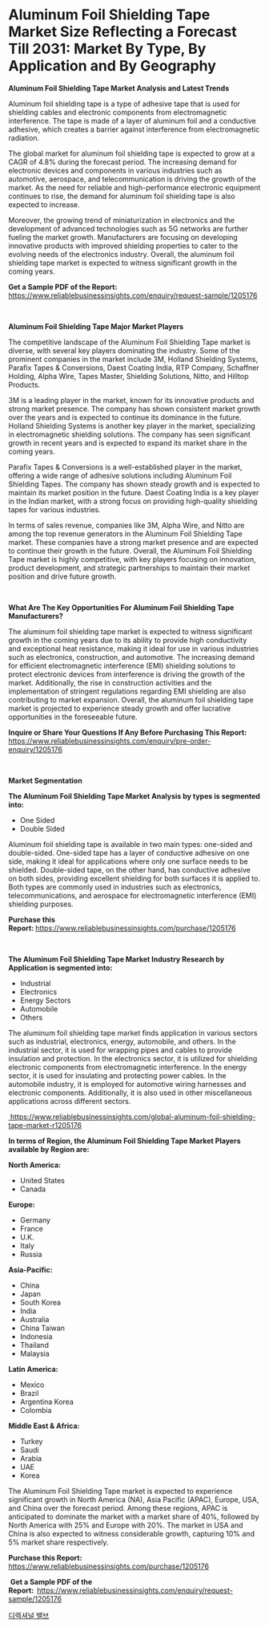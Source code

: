 <p><h1>Aluminum Foil Shielding Tape Market Size Reflecting a Forecast Till 2031: Market By Type, By Application and By Geography</h1></p><p><strong>Aluminum Foil Shielding Tape Market Analysis and Latest Trends</strong></p>
<p><p>Aluminum foil shielding tape is a type of adhesive tape that is used for shielding cables and electronic components from electromagnetic interference. The tape is made of a layer of aluminum foil and a conductive adhesive, which creates a barrier against interference from electromagnetic radiation.</p><p>The global market for aluminum foil shielding tape is expected to grow at a CAGR of 4.8% during the forecast period. The increasing demand for electronic devices and components in various industries such as automotive, aerospace, and telecommunication is driving the growth of the market. As the need for reliable and high-performance electronic equipment continues to rise, the demand for aluminum foil shielding tape is also expected to increase.</p><p>Moreover, the growing trend of miniaturization in electronics and the development of advanced technologies such as 5G networks are further fueling the market growth. Manufacturers are focusing on developing innovative products with improved shielding properties to cater to the evolving needs of the electronics industry. Overall, the aluminum foil shielding tape market is expected to witness significant growth in the coming years.</p></p>
<p><strong>Get a Sample PDF of the Report:&nbsp;</strong> <a href="https://www.reliablebusinessinsights.com/enquiry/request-sample/1205176">https://www.reliablebusinessinsights.com/enquiry/request-sample/1205176</a></p>
<p>&nbsp;</p>
<p><strong>Aluminum Foil Shielding Tape Major Market Players</strong></p>
<p><p>The competitive landscape of the Aluminum Foil Shielding Tape market is diverse, with several key players dominating the industry. Some of the prominent companies in the market include 3M, Holland Shielding Systems, Parafix Tapes & Conversions, Daest Coating India, RTP Company, Schaffner Holding, Alpha Wire, Tapes Master, Shielding Solutions, Nitto, and Hilltop Products.</p><p>3M is a leading player in the market, known for its innovative products and strong market presence. The company has shown consistent market growth over the years and is expected to continue its dominance in the future. Holland Shielding Systems is another key player in the market, specializing in electromagnetic shielding solutions. The company has seen significant growth in recent years and is expected to expand its market share in the coming years.</p><p>Parafix Tapes & Conversions is a well-established player in the market, offering a wide range of adhesive solutions including Aluminum Foil Shielding Tapes. The company has shown steady growth and is expected to maintain its market position in the future. Daest Coating India is a key player in the Indian market, with a strong focus on providing high-quality shielding tapes for various industries.</p><p>In terms of sales revenue, companies like 3M, Alpha Wire, and Nitto are among the top revenue generators in the Aluminum Foil Shielding Tape market. These companies have a strong market presence and are expected to continue their growth in the future. Overall, the Aluminum Foil Shielding Tape market is highly competitive, with key players focusing on innovation, product development, and strategic partnerships to maintain their market position and drive future growth.</p></p>
<p>&nbsp;</p>
<p><strong>What Are The Key Opportunities For Aluminum Foil Shielding Tape Manufacturers?</strong></p>
<p><p>The aluminum foil shielding tape market is expected to witness significant growth in the coming years due to its ability to provide high conductivity and exceptional heat resistance, making it ideal for use in various industries such as electronics, construction, and automotive. The increasing demand for efficient electromagnetic interference (EMI) shielding solutions to protect electronic devices from interference is driving the growth of the market. Additionally, the rise in construction activities and the implementation of stringent regulations regarding EMI shielding are also contributing to market expansion. Overall, the aluminum foil shielding tape market is projected to experience steady growth and offer lucrative opportunities in the foreseeable future.</p></p>
<p><strong>Inquire or Share Your Questions If Any Before Purchasing This Report:</strong> <a href="https://www.reliablebusinessinsights.com/enquiry/pre-order-enquiry/1205176">https://www.reliablebusinessinsights.com/enquiry/pre-order-enquiry/1205176</a></p>
<p>&nbsp;</p>
<p><strong>Market Segmentation</strong></p>
<p><strong>The Aluminum Foil Shielding Tape Market Analysis by types is segmented into:</strong></p>
<p><ul><li>One Sided</li><li>Double Sided</li></ul></p>
<p><p>Aluminum foil shielding tape is available in two main types: one-sided and double-sided. One-sided tape has a layer of conductive adhesive on one side, making it ideal for applications where only one surface needs to be shielded. Double-sided tape, on the other hand, has conductive adhesive on both sides, providing excellent shielding for both surfaces it is applied to. Both types are commonly used in industries such as electronics, telecommunications, and aerospace for electromagnetic interference (EMI) shielding purposes.</p></p>
<p><strong>Purchase this Report:&nbsp;</strong><a href="https://www.reliablebusinessinsights.com/purchase/1205176">https://www.reliablebusinessinsights.com/purchase/1205176</a></p>
<p>&nbsp;</p>
<p><strong>The Aluminum Foil Shielding Tape Market Industry Research by Application is segmented into:</strong></p>
<p><ul><li>Industrial</li><li>Electronics</li><li>Energy Sectors</li><li>Automobile</li><li>Others</li></ul></p>
<p><p>The aluminum foil shielding tape market finds application in various sectors such as industrial, electronics, energy, automobile, and others. In the industrial sector, it is used for wrapping pipes and cables to provide insulation and protection. In the electronics sector, it is utilized for shielding electronic components from electromagnetic interference. In the energy sector, it is used for insulating and protecting power cables. In the automobile industry, it is employed for automotive wiring harnesses and electronic components. Additionally, it is also used in other miscellaneous applications across different sectors.</p></p>
<p><a href="https://www.reliablebusinessinsights.com/global-aluminum-foil-shielding-tape-market-r1205176">&nbsp;https://www.reliablebusinessinsights.com/global-aluminum-foil-shielding-tape-market-r1205176</a></p>
<p><strong>In terms of Region, the Aluminum Foil Shielding Tape Market Players available by Region are:</strong></p>
<p>
    <p> <strong> North America: </strong>
        <ul>
            <li>United States</li>
            <li>Canada</li>
        </ul>
        </p> 
    <p> <strong> Europe: </strong>
        <ul>
            <li>Germany</li>
            <li>France</li>
            <li>U.K.</li>
            <li>Italy</li>
            <li>Russia</li>
        </ul>
        </p> 
    <p> <strong> Asia-Pacific: </strong>
        <ul>
            <li>China</li>
            <li>Japan</li>
            <li>South Korea</li>
            <li>India</li>
            <li>Australia</li>
            <li>China Taiwan</li>
            <li>Indonesia</li>
            <li>Thailand</li>
            <li>Malaysia</li>
        </ul>
        </p> 
    <p> <strong> Latin America: </strong>
        <ul>
            <li>Mexico</li>
            <li>Brazil</li>
            <li>Argentina Korea</li>
            <li>Colombia</li>
        </ul>
        </p> 
    <p> <strong> Middle East & Africa: </strong>
        <ul>
            <li>Turkey</li>
            <li>Saudi</li>
            <li>Arabia</li>
            <li>UAE</li>
            <li>Korea</li>
        </ul>
    </p>
    </p>
<p><p>The Aluminum Foil Shielding Tape market is expected to experience significant growth in North America (NA), Asia Pacific (APAC), Europe, USA, and China over the forecast period. Among these regions, APAC is anticipated to dominate the market with a market share of 40%, followed by North America with 25% and Europe with 20%. The market in USA and China is also expected to witness considerable growth, capturing 10% and 5% market share respectively.</p></p>
<p><strong>Purchase this Report: </strong><a href="https://www.reliablebusinessinsights.com/purchase/1205176">https://www.reliablebusinessinsights.com/purchase/1205176</a></p>
<p>&nbsp;<strong>Get a Sample PDF of the Report:&nbsp;&nbsp;</strong><a href="https://www.reliablebusinessinsights.com/enquiry/request-sample/1205176">https://www.reliablebusinessinsights.com/enquiry/request-sample/1205176</a></p>
<p><strong></strong></p>
<p><p><a href="https://github.com/rsg307664904/Market-Research-Report-List-3/blob/main/81480546436.md">디렉셔널 밸브</a></p></p>